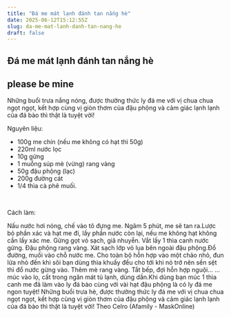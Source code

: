 ```yaml
---
title: "Đá me mát lạnh đánh tan nắng hè"
date: 2025-06-12T15:12:55Z
slug: da-me-mat-lanh-danh-tan-nang-he
draft: false
---
```


## Đá me mát lạnh đánh tan nắng hè

## please be mine

Những buổi trưa nắng nóng, được thưởng thức ly đá me với vị chua chua ngọt ngọt, kết hợp cùng vị giòn thơm của đậu phộng và cảm giác lạnh lạnh của đá bào thì thật là tuyệt vời! 
 
 


	
	
​Nguyên liệu:
- 100g me chín (nếu me không có hạt thì 50g)
- 220ml nước lọc
- 10g gừng
- 1 muỗng súp mè (vừng) rang vàng
- 50g đậu phộng (lạc)
- 200g đường cát
- 1/4 thìa cà phê muối.
 
​ 
 
Cách làm:
 
​Nấu nước hơi nóng, chế vào tô đựng me.​ ​​Ngâm 5 phút, me sẽ tan ra.​ ​​Lược bỏ phần xác và hạt me đi, lấy phần nước còn lại, nếu me không hạt không cần lấy xác me.​ ​​Gừng gọt vỏ sạch, giã nhuyễn.​ ​​Vắt lấy 1 thìa canh nước gừng.​ ​​Đậu phộng rang vàng.​ ​​Xát sạch lớp vỏ lụa bên ngoài đậu phộng.​ ​​Đổ đường, muối vào chỗ nước me.​ ​​Cho toàn bộ hỗn hợp vào một chảo nhỏ, đun lửa nhỏ đến khi sôi bạn dùng thìa khuấy đều cho tới khi nó trở nên sền sệt thì đổ nước gừng vào.​ ​​Thêm mè rang vàng.​ ​​Tắt bếp, đợi hỗn hợp nguội...​ ​​... múc vào lọ, cất trong ngăn mát tủ lạnh, dùng dần.​Khi dùng bạn múc 1 thìa canh me đã làm vào ly đá bào cùng với vài hạt đậu phộng là có ly đá me ngon tuyệt!​ ​​Những buổi trưa hè, được thưởng thức ly đá me với vị chua chua ngọt ngọt, kết hợp cùng vị giòn thơm của đậu phộng và cảm giác lạnh lạnh của đá bào thì thật là tuyệt vời!
Theo Celro (Afamily - MaskOnline) ​ ​